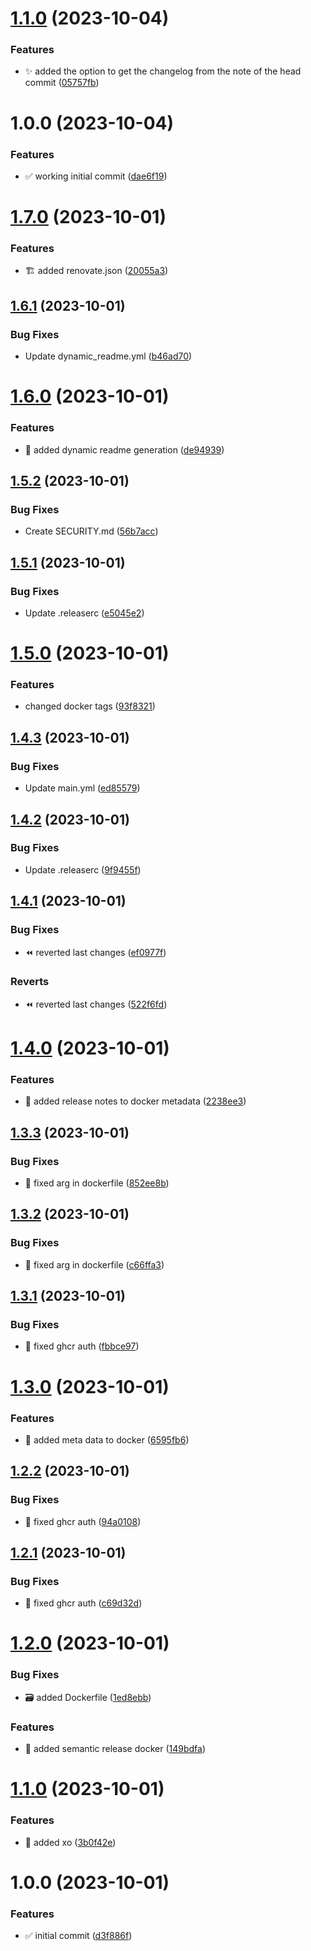 # [1.1.0](https://github.com/tomerh2001/email-release-pipe/compare/v1.0.0...v1.1.0) (2023-10-04)


### Features

* :sparkles: added the option to get the changelog from the note of the head commit ([05757fb](https://github.com/tomerh2001/email-release-pipe/commit/05757fb03eaa43445db5ab333cf2f94cf56617ed))

# 1.0.0 (2023-10-04)


### Features

* :white_check_mark: working initial commit ([dae6f19](https://github.com/tomerh2001/email-release-pipe/commit/dae6f19028fcd0ffe1b1ac46ea20cb73bedd9e91))

# [1.7.0](https://github.com/tomerh2001/semantic-release-repo-template/compare/v1.6.1...v1.7.0) (2023-10-01)


### Features

* :building_construction: added renovate.json ([20055a3](https://github.com/tomerh2001/semantic-release-repo-template/commit/20055a3e49374941afc810453cb7df24489e6add))

## [1.6.1](https://github.com/tomerh2001/semantic-release-repo-template/compare/v1.6.0...v1.6.1) (2023-10-01)


### Bug Fixes

* Update dynamic_readme.yml ([b46ad70](https://github.com/tomerh2001/semantic-release-repo-template/commit/b46ad70a6625a3ef9255a7d8476ba604ff30339e))

# [1.6.0](https://github.com/tomerh2001/semantic-release-repo-template/compare/v1.5.2...v1.6.0) (2023-10-01)


### Features

* :memo: added dynamic readme generation ([de94939](https://github.com/tomerh2001/semantic-release-repo-template/commit/de9493949eb3bdecf0e0c6aa915f2e678cae7030))

## [1.5.2](https://github.com/tomerh2001/semantic-release-repo-template/compare/v1.5.1...v1.5.2) (2023-10-01)


### Bug Fixes

* Create SECURITY.md ([56b7acc](https://github.com/tomerh2001/semantic-release-repo-template/commit/56b7acc502c459ae6c5e83a4a1a6ca80a48ab964))

## [1.5.1](https://github.com/tomerh2001/semantic-release-repo-template/compare/v1.5.0...v1.5.1) (2023-10-01)


### Bug Fixes

* Update .releaserc ([e5045e2](https://github.com/tomerh2001/semantic-release-repo-template/commit/e5045e2b3c7e74c19024b96bfecdab059752b212))

# [1.5.0](https://github.com/tomerh2001/semantic-release-repo-template/compare/v1.4.3...v1.5.0) (2023-10-01)


### Features

* changed docker tags ([93f8321](https://github.com/tomerh2001/semantic-release-repo-template/commit/93f832152e108d61c86d22d9d4f50dddcfa97a7d))

## [1.4.3](https://github.com/tomerh2001/semantic-release-repo-template/compare/v1.4.2...v1.4.3) (2023-10-01)


### Bug Fixes

* Update main.yml ([ed85579](https://github.com/tomerh2001/semantic-release-repo-template/commit/ed85579cb6f32ccfba303eafd471759f8f4bd09f))

## [1.4.2](https://github.com/tomerh2001/semantic-release-repo-template/compare/v1.4.1...v1.4.2) (2023-10-01)


### Bug Fixes

* Update .releaserc ([9f9455f](https://github.com/tomerh2001/semantic-release-repo-template/commit/9f9455fedc5c8fb21e962fc99eb9edbc928107b9))

## [1.4.1](https://github.com/tomerh2001/semantic-release-repo-template/compare/v1.4.0...v1.4.1) (2023-10-01)


### Bug Fixes

* :rewind: reverted last changes ([ef0977f](https://github.com/tomerh2001/semantic-release-repo-template/commit/ef0977f57f175179325bf8a98204a3975c887eea))


### Reverts

* :rewind: reverted last changes ([522f6fd](https://github.com/tomerh2001/semantic-release-repo-template/commit/522f6fd2a0ae8934ce5b9f2d86bb6d76e24da970))

# [1.4.0](https://github.com/tomerh2001/semantic-release-repo-template/compare/v1.3.3...v1.4.0) (2023-10-01)


### Features

* :bookmark: added release notes to docker metadata ([2238ee3](https://github.com/tomerh2001/semantic-release-repo-template/commit/2238ee32bd09a3976a4161a751c04d5dd6f9bef2))

## [1.3.3](https://github.com/tomerh2001/semantic-release-repo-template/compare/v1.3.2...v1.3.3) (2023-10-01)


### Bug Fixes

* :bug: fixed arg in dockerfile ([852ee8b](https://github.com/tomerh2001/semantic-release-repo-template/commit/852ee8b4288c7c72cad253931da66d6ed2a13b33))

## [1.3.2](https://github.com/tomerh2001/semantic-release-repo-template/compare/v1.3.1...v1.3.2) (2023-10-01)


### Bug Fixes

* :bug: fixed arg in dockerfile ([c66ffa3](https://github.com/tomerh2001/semantic-release-repo-template/commit/c66ffa374aae9def98c862efe45ec5d71991d1be))

## [1.3.1](https://github.com/tomerh2001/semantic-release-repo-template/compare/v1.3.0...v1.3.1) (2023-10-01)


### Bug Fixes

* :rocket: fixed ghcr auth ([fbbce97](https://github.com/tomerh2001/semantic-release-repo-template/commit/fbbce977c56b6fcd8cf4fa9605d19d5970185be3))

# [1.3.0](https://github.com/tomerh2001/semantic-release-repo-template/compare/v1.2.2...v1.3.0) (2023-10-01)


### Features

* :monocle_face: added meta data to docker ([6595fb6](https://github.com/tomerh2001/semantic-release-repo-template/commit/6595fb601caf87a90e99b505ebbb0a3805938a68))

## [1.2.2](https://github.com/tomerh2001/semantic-release-repo-template/compare/v1.2.1...v1.2.2) (2023-10-01)


### Bug Fixes

* :rocket: fixed ghcr auth ([94a0108](https://github.com/tomerh2001/semantic-release-repo-template/commit/94a01083176c29e211302af0e95fda29d52b6ffb))

## [1.2.1](https://github.com/tomerh2001/semantic-release-repo-template/compare/v1.2.0...v1.2.1) (2023-10-01)


### Bug Fixes

* :rocket: fixed ghcr auth ([c69d32d](https://github.com/tomerh2001/semantic-release-repo-template/commit/c69d32d606be944b32711c83c6b4e8c6ddb4a09e))

# [1.2.0](https://github.com/tomerh2001/semantic-release-repo-template/compare/v1.1.0...v1.2.0) (2023-10-01)


### Bug Fixes

* :card_file_box: added Dockerfile ([1ed8ebb](https://github.com/tomerh2001/semantic-release-repo-template/commit/1ed8ebb4154566f99b6d200e087bb3ff7ee8cbda))


### Features

* :rocket: added semantic release docker ([149bdfa](https://github.com/tomerh2001/semantic-release-repo-template/commit/149bdfa43eff96cda41615d2f5778d1aa56de4cc))

# [1.1.0](https://github.com/tomerh2001/semantic-release-repo-template/compare/v1.0.0...v1.1.0) (2023-10-01)


### Features

* :test_tube: added xo ([3b0f42e](https://github.com/tomerh2001/semantic-release-repo-template/commit/3b0f42ea7ea8fb9465cc03bde0a3c4d961b34243))

# 1.0.0 (2023-10-01)


### Features

* :white_check_mark: initial commit ([d3f886f](https://github.com/tomerh2001/semantic-release-repo-template/commit/d3f886fe28ad2be535cf350a934287cede35e71d))

